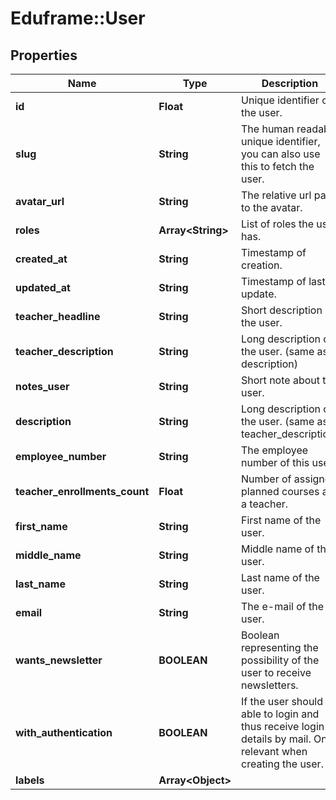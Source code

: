 # Eduframe::User

## Properties
Name | Type | Description | Notes
------------ | ------------- | ------------- | -------------
**id** | **Float** | Unique identifier of the user. | 
**slug** | **String** | The human readable unique identifier, you can also use this to fetch the user. | 
**avatar_url** | **String** | The relative url path to the avatar. | 
**roles** | **Array&lt;String&gt;** | List of roles the user has. | 
**created_at** | **String** | Timestamp of creation. | 
**updated_at** | **String** | Timestamp of last update. | 
**teacher_headline** | **String** | Short description of the user. | 
**teacher_description** | **String** | Long description of the user. (same as description) | 
**notes_user** | **String** | Short note about the user. | 
**description** | **String** | Long description of the user. (same as teacher_description) | 
**employee_number** | **String** | The employee number of this user. | 
**teacher_enrollments_count** | **Float** | Number of assigned planned courses as a teacher. | 
**first_name** | **String** | First name of the user. | [optional] 
**middle_name** | **String** | Middle name of the user. | [optional] 
**last_name** | **String** | Last name of the user. | [optional] 
**email** | **String** | The e-mail of the user. | [optional] 
**wants_newsletter** | **BOOLEAN** | Boolean representing the possibility of the user to receive newsletters. | [optional] 
**with_authentication** | **BOOLEAN** | If the user should be able to login and thus receive login details by mail. Only relevant when creating the user. | [optional] 
**labels** | **Array&lt;Object&gt;** |  | [optional] 


